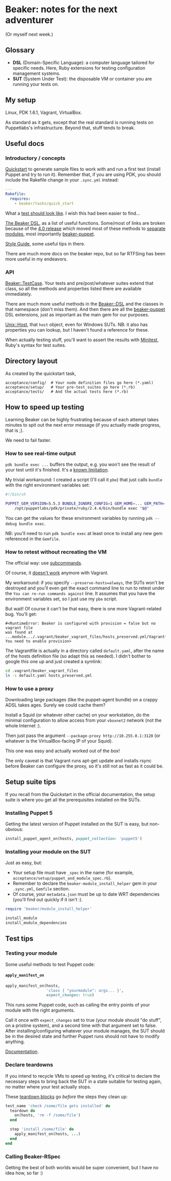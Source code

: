 # Beaker: notes for the next adventurer

(Or myself next week.)

## Glossary

- __DSL__ (Domain-Specific Language): a computer language tailored for specific
  needs. Here, Ruby extensions for testing configuration management systems.
- __SUT__ (System Under Test): the disposable VM or container you are running your
  tests on.

## My setup

Linux, PDK 1.6.1, Vagrant, VirtualBox.

As standard as it gets, except that the real standard is running tests on
Puppetlabs's infrastructure. Beyond that, stuff tends to break.


## Useful docs

### Introductory / concepts

[Quickstart] to generate sample files to work with and run a first test
(install Puppet and try to run it). Remember that, if you are using PDK, you
should include the Rakefile change in your `.sync.yml` instead:

```yaml
---
Rakefile:
  requires:
    - beaker/tasks/quick_start
```

What a [test should look like]. I wish this had been easier to find...

[The Beaker DSL], as a list of useful functions. Some/most of links are broken
because of the [4.0 release] which moved most of these methods to [separate
modules], most importantly [beaker-puppet].

[Style Guide], some useful tips in there.

There are much more docs on the beaker repo, but so far RTFSing has been more
useful in my endeavors.

[Quickstart]: https://github.com/puppetlabs/beaker/blob/master/docs/tutorials/quick_start_rake_tasks.md
[The Beaker DSL]: https://github.com/puppetlabs/beaker/blob/master/docs/how_to/the_beaker_dsl.md
[4.0 release]: https://github.com/puppetlabs/beaker/blob/4.0.0/docs/how_to/upgrade_from_3_to_4.md
[separate modules]: https://www.rubydoc.info/find/github?q=beaker
[beaker-puppet]: https://www.rubydoc.info/github/puppetlabs/beaker-puppet
[Style Guide]: https://github.com/puppetlabs/beaker/blob/master/docs/concepts/style_guide.md
[test should look like]: https://www.rubydoc.info/github/puppetlabs/beaker/Beaker/DSL/Structure

### API

[Beaker::TestCase]. Your tests and pre/post/whatever suites extend that class,
so all the methods and properties listed there are available immediately.

There are much more useful methods in the [Beaker::DSL] and the classes in that
namespace (don't miss them). And then there are all the [beaker-puppet] DSL
extensions, just as important as the main gem for our purposes.

[Unix::Host], that `host` object, even for Windows SUTs. NB: it also
has properties you can lookup, but I haven't found a reference for these.

When actually testing stuff, you'll want to assert the results with [Minitest],
Ruby's syntax for test suites.

[Beaker::TestCase]: https://www.rubydoc.info/github/puppetlabs/beaker/Beaker/TestCase
[Beaker::DSL]: https://www.rubydoc.info/github/puppetlabs/beaker/Beaker/DSL
[beaker-puppet]: https://www.rubydoc.info/github/puppetlabs/beaker-puppet/
[Unix::Host]: https://www.rubydoc.info/github/puppetlabs/beaker/Unix/Host
[Minitest]: http://docs.seattlerb.org/minitest/Minitest/Assertions.html


## Directory layout

As created by the quickstart task,

```
acceptance/config/  # Your node definition files go here (*.yaml)
acceptance/setup/   # Your pre-test suites go here (*.rb)
acceptance/tests/   # And the actual tests here (*.rb)
```


## How to speed up testing

Learning Beaker can be highly frustrating because of each attempt takes minutes
to spit out the next error message (if you actually made progress, that is ;).

We need to fail faster.

### How to see real-time output

`pdk bundle exec ...` buffers the output, e.g. you won't see the result of your
test until it's finished. It's a
[known limitation](https://github.com/puppetlabs/pdk/issues/364).

My trivial workaround: I created a script (I'll call it `pbe`) that just calls
`bundle` with the right environment variables set:

```bash
#!/bin/sh

PUPPET_GEM_VERSION=5.5.3 BUNDLE_IGNORE_CONFIG=1 GEM_HOME=... GEM_PATH=... PATH=... \
    /opt/puppetlabs/pdk/private/ruby/2.4.4/bin/bundle exec "$@"
```

You can get the values for these environment variables by running `pdk --debug
bundle exec`.

NB: you'll need to run `pdk bundle exec` at least once to install any new gem
referenced in the `Gemfile`.

### How to retest without recreating the VM

The official way: use
[subcommands](https://github.com/puppetlabs/beaker/blob/master/docs/tutorials/subcommands.md).

Of course, it [doesn't
work](https://tickets.puppetlabs.com/projects/BKR/issues/BKR-1469) anymore with
Vagrant.

My workaround: if you specify `--preserve-hosts=always`, the SUTs won't be
destroyed and you'll even get the exact command line to run to retest under the
`You can re-run commands against` line. It assumes that you have
the environment variables set, so I just use my `pbe` script.

But wait! Of course it can't be that easy, there is one more Vagrant-related
bug. You'll get:

```
#<RuntimeError: Beaker is configured with provision = false but no vagrant file
was found at
...module.../.vagrant/beaker_vagrant_files/hosts_preserved.yml/Vagrantfile.
You need to enable provision>
```

The Vagrantfile is actually in a directory called `default.yaml`, after the
name of the hosts definition file (so adapt this as needed). I didn't bother to
google this one up and just created a symlink:

```bash
cd .vagrant/beaker_vagrant_files
ln -s default.yaml hosts_preserved.yml
```

### How to use a proxy

Downloading large packages (like the puppet-agent bundle) on a crappy ADSL
takes ages. Surely we could cache them?

Install a Squid (or whatever other cache) on your workstation, do the minimal
configuration to allow access from your `vboxnet2` network (not the whole
Internet :).

Then just pass the argument `--package-proxy http://10.255.0.1:3128` (or
whatever is the VirtualBox-facing IP of your Squid).

This one was easy and actually worked out of the box!

The only caveat is that Vagrant runs apt-get update and installs rsync before
Beaker can configure the proxy, so it's still not as fast as it could be.


## Setup suite tips

If you recall from the Quickstart in the official documentation, the setup
suite is where you get all the prerequisites installed on the SUTs.

### Installing Puppet 5

Getting the latest version of Puppet installed on the SUT is easy, but
non-obvious:

```ruby
install_puppet_agent_on(hosts, puppet_collection: 'puppet5')
```

### Installing your module on the SUT

Just as easy, but:

- Your setup file must have `_spec` in the name (for example,
  `acceptance/setup/puppet_and_module_spec.rb`).
- Remember to declare the `beaker-module_install_helper` gem in your
  `.sync.yml`, `Gemfile` section.
- Of course, your `metadata.json` must be up to date WRT dependencies (you'll
  find out quickly if it isn't :).

```ruby
require 'beaker/module_install_helper'

install_module
install_module_dependencies
```

## Test tips

### Testing your module

Some useful methods to test Puppet code:

#### `apply_manifest_on`

```ruby
apply_manifest_on(hosts,
                  'class { "yourmodule": args... }',
                  expect_changes: true)
```

This runs some Puppet code, such as calling the entry points of your module
with the right arguments.

Call it once with `expect_changes` set to true (your module should "do stuff",
on a pristine system), and a second time with that argument set to false. After
installing/configuring whatever your module manages, the SUT should be in the
desired state and further Puppet runs should not have to modify anything.

[Documentation](https://www.rubydoc.info/github/puppetlabs/beaker-puppet/Beaker/DSL/Helpers/PuppetHelpers#apply_manifest_on-instance_method).


### Declare teardowns

If you intend to recycle VMs to speed up testing, it's critical to declare the
necessary steps to bring back the SUT in a state suitable for testing again, no
matter where your test actually stops.

These [teardown blocks] go _before_ the steps they clean up:

```ruby
test_name 'check /some/file gets installed' do
  teardown do
    on(hosts, 'rm -f /some/file')
  end

  step 'install /some/file' do
    apply_manifest_on(hosts, ...)
  end
end
```

[teardown blocks]: https://github.com/puppetlabs/beaker/blob/master/docs/concepts/style_guide.md#teardowns

### Calling Beaker-RSpec

Getting the best of both worlds would be super convenient, but I have no idea
how, so far :)
